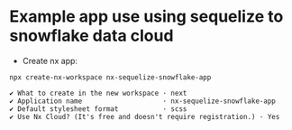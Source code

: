 # Example app use using sequelize to snowflake data cloud

- Create nx app:
```
npx create-nx-workspace nx-sequelize-snowflake-app

✔ What to create in the new workspace · next
✔ Application name                    · nx-sequelize-snowflake-app
✔ Default stylesheet format           · scss
✔ Use Nx Cloud? (It's free and doesn't require registration.) · Yes
```
